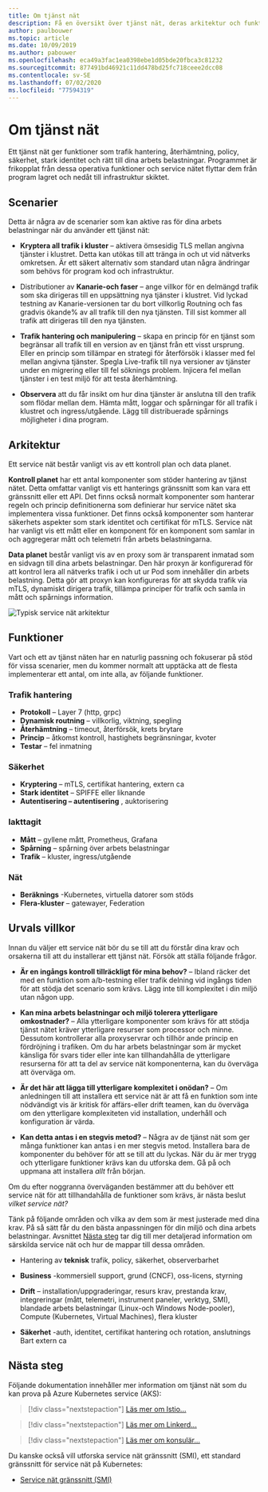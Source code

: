 ```yaml
---
title: Om tjänst nät
description: Få en översikt över tjänst nät, deras arkitektur och funktioner och vilka kriterier du bör tänka på när du väljer en att distribuera.
author: paulbouwer
ms.topic: article
ms.date: 10/09/2019
ms.author: pabouwer
ms.openlocfilehash: eca49a3fac1ea0398ebe1d05bde20fbca3c81232
ms.sourcegitcommit: 877491bd46921c11dd478bd25fc718ceee2dcc08
ms.contentlocale: sv-SE
ms.lasthandoff: 07/02/2020
ms.locfileid: "77594319"
---
```

# <a name="about-service-meshes"></a>Om tjänst nät

Ett tjänst nät ger funktioner som trafik hantering, återhämtning, policy, säkerhet, stark identitet och rätt till dina arbets belastningar. Programmet är frikopplat från dessa operativa funktioner och service nätet flyttar dem från program lagret och nedåt till infrastruktur skiktet.

## <a name="scenarios"></a>Scenarier

Detta är några av de scenarier som kan aktive ras för dina arbets belastningar när du använder ett tjänst nät:

- **Kryptera all trafik i kluster** – aktivera ömsesidig TLS mellan angivna tjänster i klustret. Detta kan utökas till att tränga in och ut vid nätverks omkretsen. Är ett säkert alternativ som standard utan några ändringar som behövs för program kod och infrastruktur.

- Distributioner av **Kanarie-och faser** – ange villkor för en delmängd trafik som ska dirigeras till en uppsättning nya tjänster i klustret. Vid lyckad testning av Kanarie-versionen tar du bort villkorlig Routning och fas gradvis ökande% av all trafik till den nya tjänsten. Till sist kommer all trafik att dirigeras till den nya tjänsten.

- **Trafik hantering och manipulering** – skapa en princip för en tjänst som begränsar all trafik till en version av en tjänst från ett visst ursprung. Eller en princip som tillämpar en strategi för återförsök i klasser med fel mellan angivna tjänster. Spegla Live-trafik till nya versioner av tjänster under en migrering eller till fel söknings problem. Injicera fel mellan tjänster i en test miljö för att testa återhämtning.

- **Observera** att du får insikt om hur dina tjänster är anslutna till den trafik som flödar mellan dem. Hämta mått, loggar och spårningar för all trafik i klustret och ingress/utgående. Lägg till distribuerade spårnings möjligheter i dina program.

## <a name="architecture"></a>Arkitektur

Ett service nät består vanligt vis av ett kontroll plan och data planet.

**Kontroll planet** har ett antal komponenter som stöder hantering av tjänst nätet. Detta omfattar vanligt vis ett hanterings gränssnitt som kan vara ett gränssnitt eller ett API. Det finns också normalt komponenter som hanterar regeln och princip definitionerna som definierar hur service nätet ska implementera vissa funktioner. Det finns också komponenter som hanterar säkerhets aspekter som stark identitet och certifikat för mTLS. Service nät har vanligt vis ett mått eller en komponent för en komponent som samlar in och aggregerar mått och telemetri från arbets belastningarna.

**Data planet** består vanligt vis av en proxy som är transparent inmatad som en sidvagn till dina arbets belastningar. Den här proxyn är konfigurerad för att kontrol lera all nätverks trafik i och ut ur Pod som innehåller din arbets belastning. Detta gör att proxyn kan konfigureras för att skydda trafik via mTLS, dynamiskt dirigera trafik, tillämpa principer för trafik och samla in mått och spårnings information. 

![Typisk service nät arkitektur](media/servicemesh/typical-architecture.png)

## <a name="capabilities"></a>Funktioner

Vart och ett av tjänst näten har en naturlig passning och fokuserar på stöd för vissa scenarier, men du kommer normalt att upptäcka att de flesta implementerar ett antal, om inte alla, av följande funktioner.

### <a name="traffic-management"></a>Trafik hantering 

- **Protokoll** – Layer 7 (http, grpc)
- **Dynamisk routning** – villkorlig, viktning, spegling
- **Återhämtning** – timeout, återförsök, krets brytare
- **Princip** – åtkomst kontroll, hastighets begränsningar, kvoter
- **Testar** – fel inmatning

### <a name="security"></a>Säkerhet

- **Kryptering** – mTLS, certifikat hantering, extern ca
- **Stark identitet** – SPIFFE eller liknande
- **Autentisering – autentisering** , auktorisering

### <a name="observability"></a>Iakttagit

- **Mått** – gyllene mått, Prometheus, Grafana
- **Spårning** – spårning över arbets belastningar
- **Trafik** – kluster, ingress/utgående

### <a name="mesh"></a>Nät

- **Beräknings** -Kubernetes, virtuella datorer som stöds
- **Flera-kluster** – gatewayer, Federation

## <a name="selection-criteria"></a>Urvals villkor

Innan du väljer ett service nät bör du se till att du förstår dina krav och orsakerna till att du installerar ett tjänst nät. Försök att ställa följande frågor.

- **Är en ingångs kontroll tillräckligt för mina behov?** – Ibland räcker det med en funktion som a/b-testning eller trafik delning vid ingångs tiden för att stödja det scenario som krävs. Lägg inte till komplexitet i din miljö utan någon upp.

- **Kan mina arbets belastningar och miljö tolerera ytterligare omkostnader?** – Alla ytterligare komponenter som krävs för att stödja tjänst nätet kräver ytterligare resurser som processor och minne. Dessutom kontrollerar alla proxyservrar och tillhör ande princip en fördröjning i trafiken. Om du har arbets belastningar som är mycket känsliga för svars tider eller inte kan tillhandahålla de ytterligare resurserna för att ta del av service nät komponenterna, kan du överväga att överväga om.

- **Är det här att lägga till ytterligare komplexitet i onödan?** – Om anledningen till att installera ett service nät är att få en funktion som inte nödvändigt vis är kritisk för affärs-eller drift teamen, kan du överväga om den ytterligare komplexiteten vid installation, underhåll och konfiguration är värda.

- **Kan detta antas i en stegvis metod?** – Några av de tjänst nät som ger många funktioner kan antas i en mer stegvis metod. Installera bara de komponenter du behöver för att se till att du lyckas. När du är mer trygg och ytterligare funktioner krävs kan du utforska dem. Gå på och uppmana att installera *allt* från början.

Om du efter noggranna överväganden bestämmer att du behöver ett service nät för att tillhandahålla de funktioner som krävs, är nästa beslut *vilket service nät?*

Tänk på följande områden och vilka av dem som är mest justerade med dina krav. På så sätt får du den bästa anpassningen för din miljö och dina arbets belastningar. Avsnittet [Nästa steg](#next-steps) tar dig till mer detaljerad information om särskilda service nät och hur de mappar till dessa områden.

- Hantering av **teknisk** trafik, policy, säkerhet, observerbarhet

- **Business** -kommersiell support, grund (CNCF), oss-licens, styrning

- **Drift** – installation/uppgraderingar, resurs krav, prestanda krav, integreringar (mått, telemetri, instrument paneler, verktyg, SMI), blandade arbets belastningar (Linux-och Windows Node-pooler), Compute (Kubernetes, Virtual Machines), flera kluster

- **Säkerhet** -auth, identitet, certifikat hantering och rotation, anslutnings Bart extern ca


## <a name="next-steps"></a>Nästa steg

Följande dokumentation innehåller mer information om tjänst nät som du kan prova på Azure Kubernetes service (AKS):

> [!div class="nextstepaction"]
> [Läs mer om Istio...][istio-about]

> [!div class="nextstepaction"]
> [Läs mer om Linkerd...][linkerd-about]

> [!div class="nextstepaction"]
> [Läs mer om konsulär...][consul-about]

Du kanske också vill utforska service nät gränssnitt (SMI), ett standard gränssnitt för service nät på Kubernetes:

- [Service nät gränssnitt (SMI)][smi]


<!-- LINKS - external -->
[smi]: https://smi-spec.io/

<!-- LINKS - internal -->
[istio-about]: ./servicemesh-istio-about.md
[linkerd-about]: ./servicemesh-linkerd-about.md
[consul-about]: ./servicemesh-consul-about.md